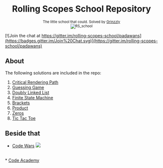 <h1 align="center">Rolling Scopes School Repository</h1>

<div align="center">
  <sub>The little school that could. Solved by
  <a href="https://github.com/Grinzzly">Grinzzly</a>
  </a>
  <br>
  <img src="https://school.rollingscopes.com/images/logo_rs_text.svg" alt="RS_school">
</div>

[![Join the chat at https://gitter.im/rolling-scopes-school/padawans](https://badges.gitter.im/Join%20Chat.svg)](https://gitter.im/rolling-scopes-school/padawans)

## About

The following solutions are included in the repo:
1. [Critical Rendering Path](https://github.com/Grinzzly/RS-school/tree/master/1.%20Critical%20Rendering%20Path)
2. [Guessing Game](https://github.com/Grinzzly/RS-school/tree/master/2.%20Guessing%20Game)
3. [Doubly Linked List](https://github.com/Grinzzly/RS-school/tree/master/3.%20Doubly%20Linked%20List)
4. [Finite State Machine](https://github.com/Grinzzly/RS-school/tree/master/4.%20Finite%20State%20Machine)
5. [Brackets](https://github.com/Grinzzly/RS-school/tree/master/5.%20Brackets)
6. [Product](https://github.com/Grinzzly/RS-school/tree/master/6.%20Product)
7. [Zeros](https://github.com/Grinzzly/RS-school/tree/master/7.%20Zeros)
8. [Tic Tac Toe](https://github.com/Grinzzly/RS-school/tree/master/8.%20Tic%20Tac%20Toe)

## Beside that
* <a href="https://github.com/Grinzzly/CodeWars">Code Wars</a>
<a href="https://www.codewars.com/users/Grinzzly" target="_blank"><img src="https://www.codewars.com/users/Grinzzly/badges/large"></a>
<br>
* <a href="https://www.codecademy.com/users/Grinzzly/achievements">Code Academy</a>
